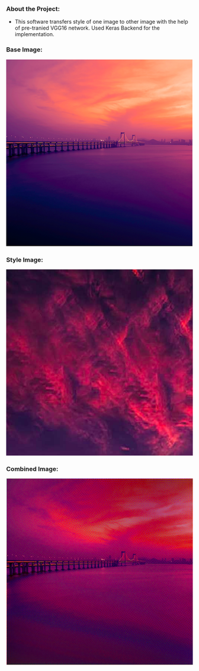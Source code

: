 ### About the Project:

- This software transfers style of one image to other image with the help of pre-tranied VGG16 network. Used Keras Backend for the implementation. 

### Base Image:

![](images/base.jpg)

### Style Image:

![](images/style.jpg)

### Combined Image:

![](images/combined.jpg)
